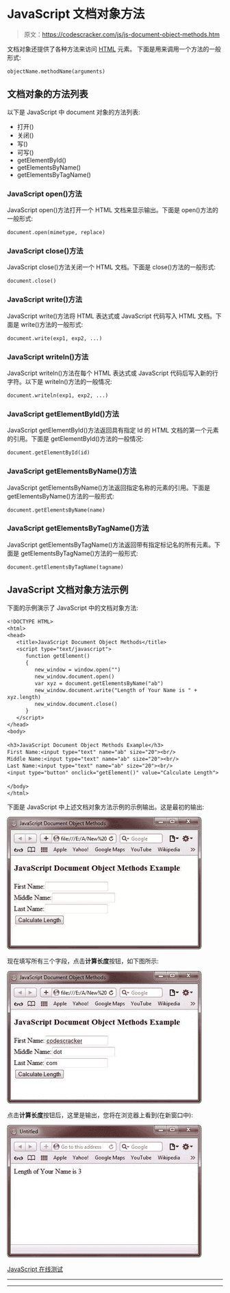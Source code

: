 # JavaScript 文档对象方法

> 原文：<https://codescracker.com/js/js-document-object-methods.htm>

文档对象还提供了各种方法来访问 [HTML](/html/index.htm) 元素。 下面是用来调用一个方法的一般形式:

```
objectName.methodName(arguments)
```

## 文档对象的方法列表

以下是 JavaScript 中 document 对象的方法列表:

*   打开()
*   关闭()
*   写()
*   可写()
*   getElementById()
*   getElementsByName()
*   getElementsByTagName()

### JavaScript open()方法

JavaScript open()方法打开一个 HTML 文档来显示输出。下面是 open()方法的一般形式:

```
document.open(mimetype, replace)
```

### JavaScript close()方法

JavaScript close()方法关闭一个 HTML 文档。下面是 close()方法的一般形式:

```
document.close()
```

### JavaScript write()方法

JavaScript write()方法将 HTML 表达式或 JavaScript 代码写入 HTML 文档。下面是 write()方法的一般形式:

```
document.write(exp1, exp2, ...)
```

### JavaScript writeln()方法

JavaScript writeln()方法在每个 HTML 表达式或 JavaScript 代码后写入新的行字符。以下是 writeln()方法的一般情况:

```
document.writeln(exp1, exp2, ...)
```

### JavaScript getElementById()方法

JavaScript getElementById()方法返回具有指定 Id 的 HTML 文档的第一个元素的引用。下面是 getElementById()方法的一般情况:

```
document.getElementById(id)
```

### JavaScript getElementsByName()方法

JavaScript getElementsByName()方法返回指定名称的元素的引用。下面是 getElementsByName()方法的一般形式:

```
document.getElementsByName(name)
```

### JavaScript getElementsByTagName()方法

JavaScript getElementsByTagName()方法返回带有指定标记名的所有元素。下面是 getElementsByTagName()方法的一般形式:

```
document.getElementsByTagName(tagname)
```

## JavaScript 文档对象方法示例

下面的示例演示了 JavaScript 中的文档对象方法:

```
<!DOCTYPE HTML>
<html>
<head>
   <title>JavaScript Document Object Methods</title>
   <script type="text/javascript">
      function getElement()
      {
         new_window = window.open("")
         new_window.document.open()
         var xyz = document.getElementsByName("ab")
         new_window.document.write("Length of Your Name is " + xyz.length)
         new_window.document.close()
      }
   </script>
</head>
<body>

<h3>JavaScript Document Object Methods Example</h3>
First Name:<input type="text" name="ab" size="20"><br/>
Middle Name:<input type="text" name="ab" size="20"><br/>
Last Name:<input type="text" name="ab" size="20"><br/>
<input type="button" onclick="getElement()" value="Calculate Length">

</body>
</html>
```

下面是 JavaScript 中上述文档对象方法示例的示例输出。这是最初的输出:

![javascript document object methods](img/e72c6c5c31192bfe57d47ae7093892c4.png)

现在填写所有三个字段，点击**计算长度**按钮，如下图所示:

![document object methods](img/0cffc0a851368fd4acc7813ad08fde46.png)

点击**计算长度**按钮后，这里是输出，您将在浏览器上看到(在新窗口中):

![document object methods javascript](img/5afc26a29423a1302fd6990706d5462d.png)

[JavaScript 在线测试](/exam/showtest.php?subid=6)

* * *

* * *